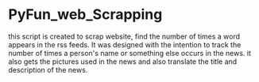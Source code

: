 # PyFun_web_Scrapping
this script is created to scrap website, find the number of times a word appears in the rss feeds. It was designed with the intention to track the number of times a person's name or something else occurs in the news. it also gets the pictures used in the news and also translate the title and description of the news.
